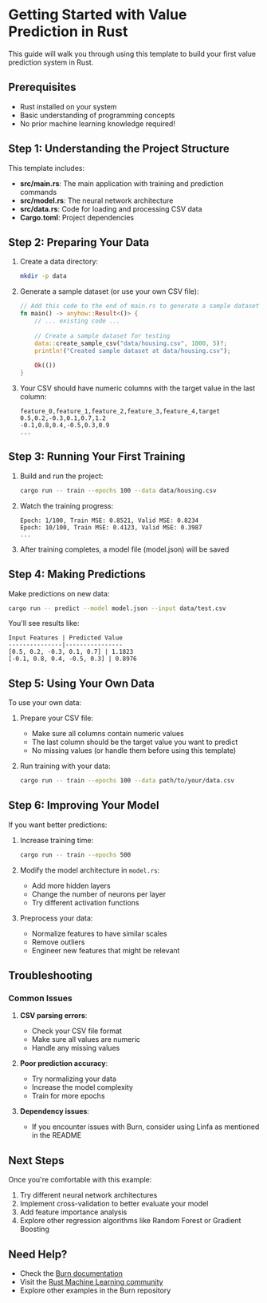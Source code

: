# Getting Started with Value Prediction in Rust

This guide will walk you through using this template to build your first value prediction system in Rust.

## Prerequisites

- Rust installed on your system
- Basic understanding of programming concepts
- No prior machine learning knowledge required!

## Step 1: Understanding the Project Structure

This template includes:

- **src/main.rs**: The main application with training and prediction commands
- **src/model.rs**: The neural network architecture
- **src/data.rs**: Code for loading and processing CSV data
- **Cargo.toml**: Project dependencies

## Step 2: Preparing Your Data

1. Create a data directory:
   ```bash
   mkdir -p data
   ```

2. Generate a sample dataset (or use your own CSV file):
   ```rust
   // Add this code to the end of main.rs to generate a sample dataset
   fn main() -> anyhow::Result<()> {
       // ... existing code ...
       
       // Create a sample dataset for testing
       data::create_sample_csv("data/housing.csv", 1000, 5)?;
       println!("Created sample dataset at data/housing.csv");
       
       Ok(())
   }
   ```

3. Your CSV should have numeric columns with the target value in the last column:
   ```
   feature_0,feature_1,feature_2,feature_3,feature_4,target
   0.5,0.2,-0.3,0.1,0.7,1.2
   -0.1,0.8,0.4,-0.5,0.3,0.9
   ...
   ```

## Step 3: Running Your First Training

1. Build and run the project:
   ```bash
   cargo run -- train --epochs 100 --data data/housing.csv
   ```

2. Watch the training progress:
   ```
   Epoch: 1/100, Train MSE: 0.8521, Valid MSE: 0.8234
   Epoch: 10/100, Train MSE: 0.4123, Valid MSE: 0.3987
   ...
   ```

3. After training completes, a model file (model.json) will be saved

## Step 4: Making Predictions

Make predictions on new data:

```bash
cargo run -- predict --model model.json --input data/test.csv
```

You'll see results like:
```
Input Features | Predicted Value
---------------|----------------
[0.5, 0.2, -0.3, 0.1, 0.7] | 1.1823
[-0.1, 0.8, 0.4, -0.5, 0.3] | 0.8976
```

## Step 5: Using Your Own Data

To use your own data:

1. Prepare your CSV file:
   - Make sure all columns contain numeric values
   - The last column should be the target value you want to predict
   - No missing values (or handle them before using this template)

2. Run training with your data:
   ```bash
   cargo run -- train --epochs 100 --data path/to/your/data.csv
   ```

## Step 6: Improving Your Model

If you want better predictions:

1. Increase training time:
   ```bash
   cargo run -- train --epochs 500
   ```

2. Modify the model architecture in `model.rs`:
   - Add more hidden layers
   - Change the number of neurons per layer
   - Try different activation functions

3. Preprocess your data:
   - Normalize features to have similar scales
   - Remove outliers
   - Engineer new features that might be relevant

## Troubleshooting

### Common Issues

1. **CSV parsing errors**:
   - Check your CSV file format
   - Make sure all values are numeric
   - Handle any missing values

2. **Poor prediction accuracy**:
   - Try normalizing your data
   - Increase the model complexity
   - Train for more epochs

3. **Dependency issues**:
   - If you encounter issues with Burn, consider using Linfa as mentioned in the README

## Next Steps

Once you're comfortable with this example:

1. Try different neural network architectures
2. Implement cross-validation to better evaluate your model
3. Add feature importance analysis
4. Explore other regression algorithms like Random Forest or Gradient Boosting

## Need Help?

- Check the [Burn documentation](https://burn.dev/)
- Visit the [Rust Machine Learning community](https://github.com/rust-ml)
- Explore other examples in the Burn repository
